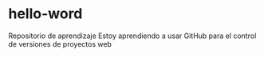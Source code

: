 # hello-word
Repositorio de aprendizaje
Estoy aprendiendo a usar GitHub para el control de versiones de proyectos web
